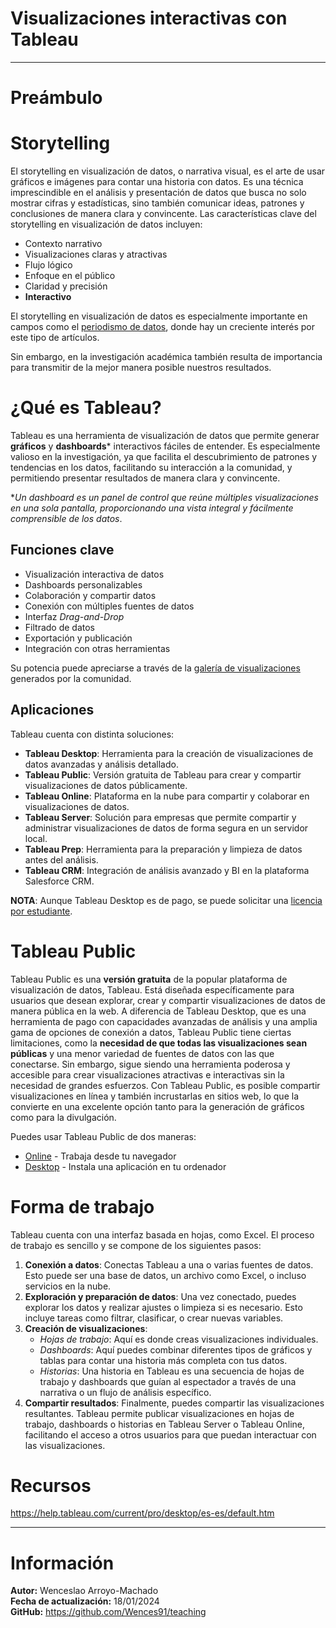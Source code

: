 # Visualizaciones interactivas con Tableau

---

# Preámbulo

# Storytelling

El storytelling en visualización de datos, o narrativa visual, es el arte de usar gráficos e imágenes para contar una historia con datos. Es una técnica imprescindible en el análisis y presentación de datos que busca no solo mostrar cifras y estadísticas, sino también comunicar ideas, patrones y conclusiones de manera clara y convincente. Las características clave del storytelling en visualización de datos incluyen:
+ Contexto narrativo
+ Visualizaciones claras y atractivas
+ Flujo lógico
+ Enfoque en el público
+ Claridad y precisión
+ **Interactivo**

El storytelling en visualización de datos es especialmente importante en campos como el [periodismo de datos](https://www.nytimes.com/interactive/2023/10/09/world/hottest-summer-global-map.html?unlocked_article_code=1.H00.ysqB.Sd_VIBLMAV1F), donde hay un creciente interés por este tipo de artículos.

Sin embargo, en la investigación académica también resulta de importancia para transmitir de la mejor manera posible nuestros resultados.

# ¿Qué es Tableau?

Tableau es una herramienta de visualización de datos que permite generar **gráficos** y **dashboards**\* interactivos fáciles de entender. Es especialmente valioso en la investigación, ya que facilita el descubrimiento de patrones y tendencias en los datos, facilitando su interacción a la comunidad, y permitiendo presentar resultados de manera clara y convincente.

\**Un dashboard es un panel de control que reúne múltiples visualizaciones en una sola pantalla, proporcionando una vista integral y fácilmente comprensible de los datos*.

## Funciones clave
+ Visualización interactiva de datos
+ Dashboards personalizables
+ Colaboración y compartir datos
+ Conexión con múltiples fuentes de datos
+ Interfaz *Drag-and-Drop*
+ Filtrado de datos
+ Exportación y publicación
+ Integración con otras herramientas

Su potencia puede apreciarse a través de la [galería de visualizaciones](https://public.tableau.com/app/discover) generados por la comunidad.

## Aplicaciones
Tableau cuenta con distinta soluciones:
+ **Tableau Desktop**: Herramienta para la creación de visualizaciones de datos avanzadas y análisis detallado.
+ **Tableau Public**: Versión gratuita de Tableau para crear y compartir visualizaciones de datos públicamente.
+ **Tableau Online**: Plataforma en la nube para compartir y colaborar en visualizaciones de datos.
+ **Tableau Server**: Solución para empresas que permite compartir y administrar visualizaciones de datos de forma segura en un servidor local.
+ **Tableau Prep**: Herramienta para la preparación y limpieza de datos antes del análisis.
+ **Tableau CRM**: Integración de análisis avanzado y BI en la plataforma Salesforce CRM.

**NOTA**: Aunque Tableau Desktop es de pago, se puede solicitar una [licencia por estudiante](https://www.tableau.com/es-es/academic/students).

# Tableau Public
Tableau Public es una **versión gratuita** de la popular plataforma de visualización de datos, Tableau. Está diseñada específicamente para usuarios que desean explorar, crear y compartir visualizaciones de datos de manera pública en la web. A diferencia de Tableau Desktop, que es una herramienta de pago con capacidades avanzadas de análisis y una amplia gama de opciones de conexión a datos, Tableau Public tiene ciertas limitaciones, como la **necesidad de que todas las visualizaciones sean públicas** y una menor variedad de fuentes de datos con las que conectarse. Sin embargo, sigue siendo una herramienta poderosa y accesible para crear visualizaciones atractivas e interactivas sin la necesidad de grandes esfuerzos. Con Tableau Public, es posible compartir visualizaciones en línea y también incrustarlas en sitios web, lo que la convierte en una excelente opción tanto para la generación de gráficos como para la divulgación.

Puedes usar Tableau Public de dos maneras:
+ [Online](https://public.tableau.com/) - Trabaja desde tu navegador
+ [Desktop](https://www.tableau.com/es-es/products/public/download) - Instala una aplicación en tu ordenador

# Forma de trabajo
Tableau cuenta con una interfaz basada en hojas, como Excel. El proceso de trabajo es sencillo y se compone de los siguientes pasos:
1. **Conexión a datos**: Conectas Tableau a una o varias fuentes de datos. Esto puede ser una base de datos, un archivo como Excel, o incluso servicios en la nube. 
2. **Exploración y preparación de datos**: Una vez conectado, puedes explorar los datos y realizar ajustes o limpieza si es necesario. Esto incluye tareas como filtrar, clasificar, o crear nuevas variables.
3. **Creación de visualizaciones**:
    + *Hojas de trabajo*: Aquí es donde creas visualizaciones individuales.
    + *Dashboards*: Aquí puedes combinar diferentes tipos de gráficos y tablas para contar una historia más completa con tus datos.
    + *Historias*: Una historia en Tableau es una secuencia de hojas de trabajo y dashboards que guían al espectador a través de una narrativa o un flujo de análisis específico. 
4. **Compartir resultados**: Finalmente, puedes compartir las visualizaciones resultantes. Tableau permite publicar visualizaciones en hojas de trabajo, dashboards o historias en Tableau Server o Tableau Online, facilitando el acceso a otros usuarios para que puedan interactuar con las visualizaciones.

# Recursos
https://help.tableau.com/current/pro/desktop/es-es/default.htm

---
# Información
<div class="alert alert-block alert-info">
    <b>Autor:</b> Wenceslao Arroyo-Machado</br>
    <b>Fecha de actualización:</b> 18/01/2024</br>
    <b>GitHub:</b> <a href="https://github.com/Wences91/teaching">https://github.com/Wences91/teaching</a>
</div>

